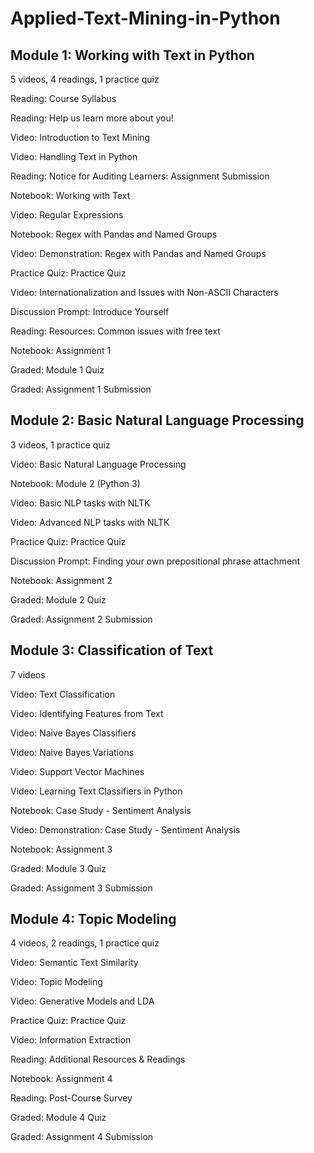 # Applied-Text-Mining-in-Python

## Module 1: Working with Text in Python
5 videos, 4 readings, 1 practice quiz

Reading: Course Syllabus

Reading: Help us learn more about you!

Video: Introduction to Text Mining

Video: Handling Text in Python

Reading: Notice for Auditing Learners: Assignment Submission

Notebook: Working with Text

Video: Regular Expressions

Notebook: Regex with Pandas and Named Groups

Video: Demonstration: Regex with Pandas and Named Groups

Practice Quiz: Practice Quiz

Video: Internationalization and Issues with Non-ASCII Characters

Discussion Prompt: Introduce Yourself

Reading: Resources: Common issues with free text

Notebook: Assignment 1



Graded: Module 1 Quiz

Graded: Assignment 1 Submission

## Module 2: Basic Natural Language Processing
3 videos, 1 practice quiz

Video: Basic Natural Language Processing

Notebook: Module 2 (Python 3)

Video: Basic NLP tasks with NLTK

Video: Advanced NLP tasks with NLTK

Practice Quiz: Practice Quiz

Discussion Prompt: Finding your own prepositional phrase attachment

Notebook: Assignment 2

Graded: Module 2 Quiz

Graded: Assignment 2 Submission

## Module 3: Classification of Text
7 videos

Video: Text Classification

Video: Identifying Features from Text

Video: Naive Bayes Classifiers

Video: Naive Bayes Variations

Video: Support Vector Machines

Video: Learning Text Classifiers in Python

Notebook: Case Study - Sentiment Analysis

Video: Demonstration: Case Study - Sentiment Analysis

Notebook: Assignment 3

Graded: Module 3 Quiz

Graded: Assignment 3 Submission

## Module 4: Topic Modeling
4 videos, 2 readings, 1 practice quiz

Video: Semantic Text Similarity

Video: Topic Modeling

Video: Generative Models and LDA

Practice Quiz: Practice Quiz

Video: Information Extraction

Reading: Additional Resources & Readings

Notebook: Assignment 4

Reading: Post-Course Survey

Graded: Module 4 Quiz

Graded: Assignment 4 Submission
